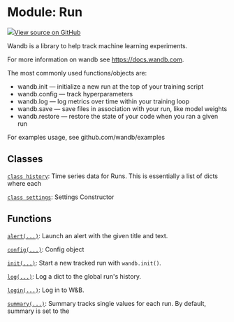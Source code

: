 # Module: Run

<!-- Insert buttons and diff -->


[![](https://www.tensorflow.org/images/GitHub-Mark-32px.png)View source on GitHub](https://www.github.com/wandb/client/tree/master/wandb/__init__.py)




Wandb is a library to help track machine learning experiments.


For more information on wandb see https://docs.wandb.com.

The most commonly used functions/objects are:
- wandb.init — initialize a new run at the top of your training script
- wandb.config — track hyperparameters
- wandb.log — log metrics over time within your training loop
- wandb.save — save files in association with your run, like model weights
- wandb.restore — restore the state of your code when you ran a given run

For examples usage, see github.com/wandb/examples

## Classes

[`class history`](./Run/history.md): Time series data for Runs. This is essentially a list of dicts where each

[`class settings`](./Run/settings.md): Settings Constructor

## Functions

[`alert(...)`](./Run/alert.md): Launch an alert with the given title and text.

[`config(...)`](./Run/config.md): Config object

[`init(...)`](./Run/init.md): Start a new tracked run with `wandb.init()`.

[`log(...)`](./Run/log.md): Log a dict to the global run's history.

[`login(...)`](./Run/login.md): Log in to W&B.

[`summary(...)`](./Run/summary.md): Summary tracks single values for each run. By default, summary is set to the

